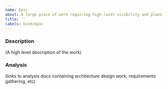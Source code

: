```yaml
---
name: Epic
about: A large piece of work requiring high-level visibility and planning
title: ''
labels: kind/epic
---
```


### Description

(A high level description of the work)

### Analysis

(links to analysis docs containing architecture design work, requirements gathering, etc)

<!-- task list will be automatically generated from below. 
     Just add issue references, i.e. #23, #458 and it will
     be picked up.
 >
<!-- EPIC:DATA
     
-->
